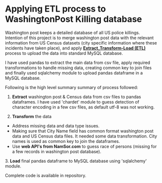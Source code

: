 # Applying ETL process to WashingtonPost Killing database
Washington post keeps a detailed database of all US police killings. Intention of this project is to merge washington post data with the relevant information from US Census datasets (city specific information where these incidents have taken place), and apply <b><u>Extract_Transform-Load (ETL)</u> </b>process to upload the data into standard MySQL database.

I have used pandas to extract the main data from csv file, apply required transformations to handle missing data, creating common key to join files and finally used sqlalchemy module to upload pandas dataframe in a MySQL database.  

Following is the high level summary summary of process followed:

1. <b>Extract</b> washington post & Census data from csv files to pandas dataframes. I have used 'chardet' module to guess detection of character encoding in a few csv files, as default utf-8 was not working. 

2. <b>Transform</b> the data 
<ul>
    <li>Address missing data and data type issues. </li>
    <li>Making sure that City Name field has common format  washington post data and US Census data files. It needed some data      transformation. City names is used as common key to join the dataframes. </li>
    <li>Use <b>web API's from NamSor.com</b> to guess race of persons (missing for a few records in washington post database).</li>
 </ul>
3. <b>Load</b> final pandas dataframe to MySQL database using 'sqlalchemy' module.

Complete code is available in repository.
